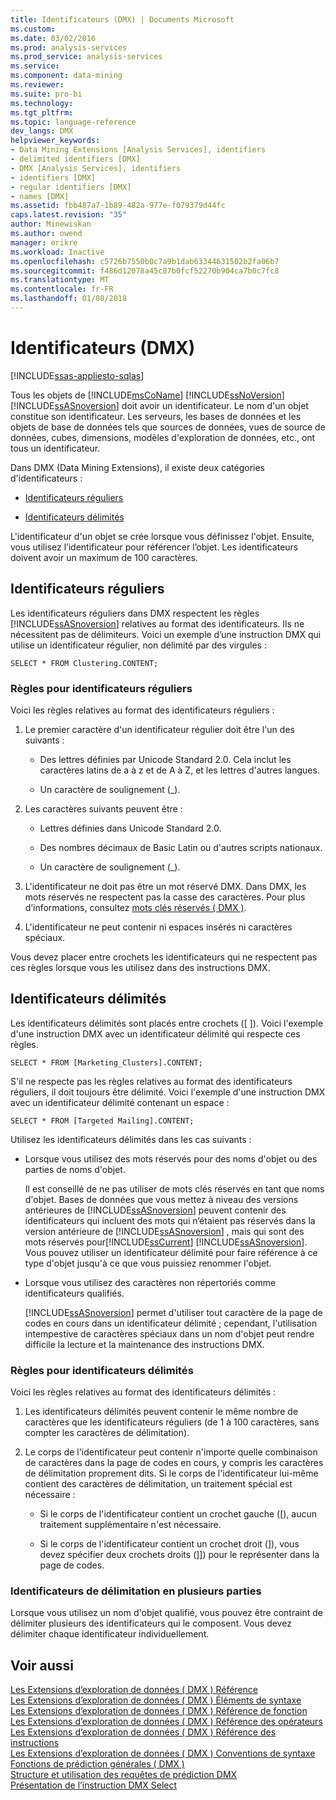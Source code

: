 ```yaml
---
title: Identificateurs (DMX) | Documents Microsoft
ms.custom: 
ms.date: 03/02/2016
ms.prod: analysis-services
ms.prod_service: analysis-services
ms.service: 
ms.component: data-mining
ms.reviewer: 
ms.suite: pro-bi
ms.technology: 
ms.tgt_pltfrm: 
ms.topic: language-reference
dev_langs: DMX
helpviewer_keywords:
- Data Mining Extensions [Analysis Services], identifiers
- delimited identifiers [DMX]
- DMX [Analysis Services], identifiers
- identifiers [DMX]
- regular identifiers [DMX]
- names [DMX]
ms.assetid: fbb487a7-1b89-482a-977e-f079379d44fc
caps.latest.revision: "35"
author: Minewiskan
ms.author: owend
manager: erikre
ms.workload: Inactive
ms.openlocfilehash: c5726b7550b0c7a9b1dab63344631502b2fa06b7
ms.sourcegitcommit: f486d12078a45c87b0fcf52270b904ca7b0c7fc8
ms.translationtype: MT
ms.contentlocale: fr-FR
ms.lasthandoff: 01/08/2018
---
```

# <a name="identifiers-dmx"></a>Identificateurs (DMX)
[!INCLUDE[ssas-appliesto-sqlas](../includes/ssas-appliesto-sqlas.md)]

  Tous les objets de [!INCLUDE[msCoName](../includes/msconame-md.md)] [!INCLUDE[ssNoVersion](../includes/ssnoversion-md.md)] [!INCLUDE[ssASnoversion](../includes/ssasnoversion-md.md)] doit avoir un identificateur. Le nom d'un objet constitue son identificateur. Les serveurs, les bases de données et les objets de base de données tels que sources de données, vues de source de données, cubes, dimensions, modèles d'exploration de données, etc., ont tous un identificateur.  
  
 Dans DMX (Data Mining Extensions), il existe deux catégories d'identificateurs :  
  
-   [Identificateurs réguliers](#RegularIdentifiers)  
  
-   [Identificateurs délimités](#DelimitedIdentifiers)  
  
 L'identificateur d'un objet se crée lorsque vous définissez l'objet. Ensuite, vous utilisez l’identificateur pour référencer l’objet. Les identificateurs doivent avoir un maximum de 100 caractères.  
  
##  <a name="RegularIdentifiers"></a>Identificateurs réguliers  
 Les identificateurs réguliers dans DMX respectent les règles [!INCLUDE[ssASnoversion](../includes/ssasnoversion-md.md)] relatives au format des identificateurs. Ils ne nécessitent pas de délimiteurs. Voici un exemple d’une instruction DMX qui utilise un identificateur régulier, non délimité par des virgules :  
  
```  
SELECT * FROM Clustering.CONTENT;  
```  
  
### <a name="rules-for-regular-identifiers"></a>Règles pour identificateurs réguliers  
 Voici les règles relatives au format des identificateurs réguliers :  
  
1.  Le premier caractère d'un identificateur régulier doit être l'un des suivants :  
  
    -   Des lettres définies par Unicode Standard 2.0. Cela inclut les caractères latins de a à z et de A à Z, et les lettres d'autres langues.  
  
    -   Un caractère de soulignement (_).  
  
2.  Les caractères suivants peuvent être :  
  
    -   Lettres définies dans Unicode Standard 2.0.  
  
    -   Des nombres décimaux de Basic Latin ou d'autres scripts nationaux.  
  
    -   Un caractère de soulignement (_).  
  
3.  L'identificateur ne doit pas être un mot réservé DMX. Dans DMX, les mots réservés ne respectent pas la casse des caractères. Pour plus d’informations, consultez [mots clés réservés &#40; DMX &#41;](../dmx/reserved-keywords-dmx.md).  
  
4.  L'identificateur ne peut contenir ni espaces insérés ni caractères spéciaux.  
  
 Vous devez placer entre crochets les identificateurs qui ne respectent pas ces règles lorsque vous les utilisez dans des instructions DMX.  
  
##  <a name="DelimitedIdentifiers"></a>Identificateurs délimités  
 Les identificateurs délimités sont placés entre crochets ([ ]).  Voici l'exemple d'une instruction DMX avec un identificateur délimité qui respecte ces règles.  
  
```  
SELECT * FROM [Marketing_Clusters].CONTENT;  
```  
  
 S'il ne respecte pas les règles relatives au format des identificateurs réguliers, il doit toujours être délimité. Voici l'exemple d'une instruction DMX avec un identificateur délimité contenant un espace :  
  
```  
SELECT * FROM [Targeted Mailing].CONTENT;  
```  
  
 Utilisez les identificateurs délimités dans les cas suivants :  
  
-   Lorsque vous utilisez des mots réservés pour des noms d'objet ou des parties de noms d'objet.  
  
     Il est conseillé de ne pas utiliser de mots clés réservés en tant que noms d'objet. Bases de données que vous mettez à niveau des versions antérieures de [!INCLUDE[ssASnoversion](../includes/ssasnoversion-md.md)] peuvent contenir des identificateurs qui incluent des mots qui n’étaient pas réservés dans la version antérieure de [!INCLUDE[ssASnoversion](../includes/ssasnoversion-md.md)] , mais qui sont des mots réservés pour[!INCLUDE[ssCurrent](../includes/sscurrent-md.md)] [!INCLUDE[ssASnoversion](../includes/ssasnoversion-md.md)]. Vous pouvez utiliser un identificateur délimité pour faire référence à ce type d'objet jusqu'à ce que vous puissiez renommer l'objet.  
  
-   Lorsque vous utilisez des caractères non répertoriés comme identificateurs qualifiés.  
  
     [!INCLUDE[ssASnoversion](../includes/ssasnoversion-md.md)] permet d'utiliser tout caractère de la page de codes en cours dans un identificateur délimité ; cependant, l'utilisation intempestive de caractères spéciaux dans un nom d'objet peut rendre difficile la lecture et la maintenance des instructions DMX.  
  
### <a name="rules-for-delimited-identifiers"></a>Règles pour identificateurs délimités  
 Voici les règles relatives au format des identificateurs délimités :  
  
1.  Les identificateurs délimités peuvent contenir le même nombre de caractères que les identificateurs réguliers (de 1 à 100 caractères, sans compter les caractères de délimitation).  
  
2.  Le corps de l'identificateur peut contenir n'importe quelle combinaison de caractères dans la page de codes en cours, y compris les caractères de délimitation proprement dits. Si le corps de l'identificateur lui-même contient des caractères de délimitation, un traitement spécial est nécessaire :  
  
    -   Si le corps de l'identificateur contient un crochet gauche ([), aucun traitement supplémentaire n'est nécessaire.  
  
    -   Si le corps de l'identificateur contient un crochet droit (]), vous devez spécifier deux crochets droits (]]) pour le représenter dans la page de codes.  
  
### <a name="delimiting-identifiers-with-multiple-parts"></a>Identificateurs de délimitation en plusieurs parties  
 Lorsque vous utilisez un nom d'objet qualifié, vous pouvez être contraint de délimiter plusieurs des identificateurs qui le composent. Vous devez délimiter chaque identificateur individuellement.  
  
## <a name="see-also"></a>Voir aussi  
 [Les Extensions d’exploration de données &#40; DMX &#41; Référence](../dmx/data-mining-extensions-dmx-reference.md)   
 [Les Extensions d’exploration de données &#40; DMX &#41; Éléments de syntaxe](../dmx/data-mining-extensions-dmx-syntax-elements.md)   
 [Les Extensions d’exploration de données &#40; DMX &#41; Référence de fonction](../dmx/data-mining-extensions-dmx-function-reference.md)   
 [Les Extensions d’exploration de données &#40; DMX &#41; Référence des opérateurs](../dmx/data-mining-extensions-dmx-operator-reference.md)   
 [Les Extensions d’exploration de données &#40; DMX &#41; Référence des instructions](../dmx/data-mining-extensions-dmx-statements.md)   
 [Les Extensions d’exploration de données &#40; DMX &#41; Conventions de syntaxe](../dmx/data-mining-extensions-dmx-syntax-conventions.md)   
 [Fonctions de prédiction générales &#40; DMX &#41;](../dmx/general-prediction-functions-dmx.md)   
 [Structure et utilisation des requêtes de prédiction DMX](../dmx/structure-and-usage-of-dmx-prediction-queries.md)   
 [Présentation de l’instruction DMX Select](../dmx/understanding-the-dmx-select-statement.md)  
  
  
